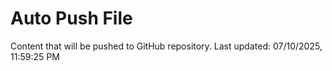 # Auto Push File

Content that will be pushed to GitHub repository.
Last updated: 07/10/2025, 11:59:25 PM